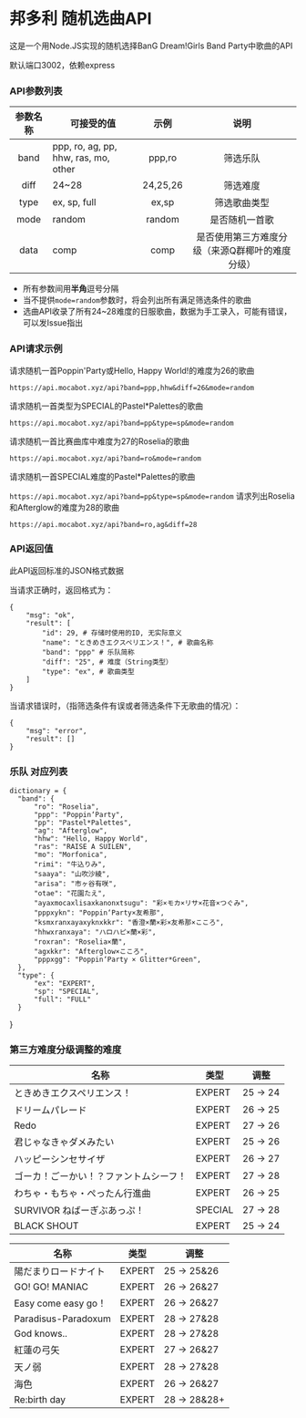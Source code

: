# 邦多利 随机选曲API

这是一个用Node.JS实现的随机选择BanG Dream!Girls Band Party中歌曲的API

默认端口3002，依赖express

### API参数列表
|参数名称|可接受的值|示例|说明|
|:--------:|-----|:----:|:----:|
|band|ppp, ro, ag, pp, hhw, ras, mo, other|ppp,ro|筛选乐队|
|diff|24~28|24,25,26|筛选难度|
|type|ex, sp, full|ex,sp|筛选歌曲类型|
|mode|random|random|是否随机一首歌|
|data|comp|comp|是否使用第三方难度分级（来源Q群椰叶的难度分级）|

* 所有参数间用**半角**逗号分隔
* 当不提供`mode=random`参数时，将会列出所有满足筛选条件的歌曲
* 选曲API收录了所有24~28难度的日服歌曲，数据为手工录入，可能有错误，可以发Issue指出

### API请求示例

请求随机一首Poppin'Party或Hello, Happy World!的难度为26的歌曲

`https://api.mocabot.xyz/api?band=ppp,hhw&diff=26&mode=random`

请求随机一首类型为SPECIAL的Pastel*Palettes的歌曲

`https://api.mocabot.xyz/api?band=pp&type=sp&mode=random`

请求随机一首比赛曲库中难度为27的Roselia的歌曲

`https://api.mocabot.xyz/api?band=ro&mode=random`

请求随机一首SPECIAL难度的Pastel*Palettes的歌曲

`https://api.mocabot.xyz/api?band=pp&type=sp&mode=random`
请求列出Roselia和Afterglow的难度为28的歌曲

`https://api.mocabot.xyz/api?band=ro,ag&diff=28`

### API返回值
此API返回标准的JSON格式数据

当请求正确时，返回格式为：

	{
		"msg": "ok",
		"result": [
			"id": 29, # 存储时使用的ID, 无实际意义
			"name": "ときめきエクスペリエンス！", # 歌曲名称
			"band": "ppp" # 乐队简称
			"diff": "25", # 难度（String类型）
			"type": "ex", # 歌曲类型
		]
	}

当请求错误时，（指筛选条件有误或者筛选条件下无歌曲的情况）：

	{
		"msg": "error",
		"result": []
	}
  
  
  ### 乐队 对应列表
  
  

    dictionary = {
      "band": {
          "ro": "Roselia",
          "ppp": "Poppin‘Party",
          "pp": "Pastel*Palettes",
          "ag": "Afterglow",
          "hhw": "Hello, Happy World",
          "ras": "RAISE A SUILEN",
          "mo": "Morfonica",
          "rimi": "牛込りみ",
          "saaya": "山吹沙綾",
          "arisa": "市ヶ谷有咲",
          "otae": "花園たえ",
          "ayaxmocaxlisaxkanonxtsugu": "彩×モカ×リサ×花音×つぐみ",
          "pppxykn": "Poppin‘Party×友希那",
          "ksmxranxayaxyknxkkr": "香澄×蘭×彩×友希那×こころ",
          "hhwxranxaya": "ハロハピ×蘭×彩",
          "roxran": "Roselia×蘭",
          "agxkkr": "Afterglow×こころ",
          "pppxgg": "Poppin‘Party × Glitter*Green",
      },
      "type": {
          "ex": "EXPERT",
          "sp": "SPECIAL",
          "full": "FULL"
      }
  }
  
  ### 第三方难度分级调整的难度
  
  
|名称|类型|调整|
|  ----  | ----  | ---- |
|ときめきエクスペリエンス！|EXPERT|25 → 24|
|ドリームパレード|EXPERT|26 → 25|
|Redo|EXPERT|27 → 26|
|君じゃなきゃダメみたい|EXPERT|25 → 26|
|ハッピーシンセサイザ|EXPERT|26 → 27|
|ゴーカ！ごーかい！？ファントムシーフ！|EXPERT|27 → 28|
|わちゃ・もちゃ・ぺったん行進曲|EXPERT|26 → 25|
|SURVIVOR ねばーぎぶあっぷ！|SPECIAL|27 → 28|
|BLACK SHOUT|EXPERT|25 → 24|

|名称|类型|调整|
|  ----  | ----  | ---- |
|陽だまりロードナイト|EXPERT|25 → 25&26|
|GO! GO! MANIAC|EXPERT|26 → 26&27|
|Easy come easy go！|EXPERT|26 → 26&27|
|Paradisus-Paradoxum|EXPERT|28 → 27&28|
|God knows..|EXPERT|28 → 27&28|
|紅蓮の弓矢|EXPERT|27 → 26&27|
|天ノ弱|EXPERT|28 → 27&28|
|海色|EXPERT|26 → 26&27|
|Re:birth day|EXPERT|28 → 28&28+|
